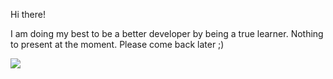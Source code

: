 Hi there!

I am doing my best to be a better developer by being a true learner. Nothing to present at the moment. Please come back later ;)

<img src="http://gph.is/1PHynry" />

